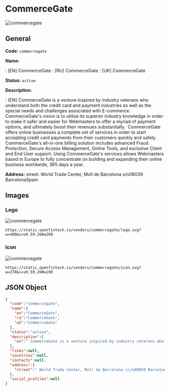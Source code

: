
# CommerceGate 
![commercegate](https://static.openfintech.io/vendors/commercegate/logo.svg?w=400&c=v0.59.26#w200)  

## General 
 
**Code:** `commercegate` 
 
**Name:** 
 
:	[EN] CommerceGate 
:	[RU] CommerceGate 
:	[UK] CommerceGate 
 
**Status:** `active` 
 
**Description:** 
 
: [EN]  CommerceGate is a venture inspired by industry veterans who understand both the credit card and payment industries as well as the special needs and challenges associated with E-commerce.     CommerceGate's vision is to utilize its superior industry knowledge in order to make it safer and easier for Webmasters to offer a myriad of payment options, and ultimately boost their revenues substantially.  CommerceGate offers online businesses a complete set of services in order to start accepting credit card payments from their customers quickly and safely. CommerceGate's all-in-one billing solution includes advanced Fraud Protection, Secure Access Management, Online Tools, and exclusive Client and End User support. Using CommerceGate's services allows Webmasters based in Europe to fully concentrate on building and expanding their online business worldwide, 365 days a year.  
 
**Address:** 
street:  World Trade Center, Moll de Barcelona s/n08039 BarcelonaSpain  

## Images 

### Logo 
 
![commercegate](https://static.openfintech.io/vendors/commercegate/logo.svg?w=400&c=v0.59.26#w200)  

```
https://static.openfintech.io/vendors/commercegate/logo.svg?w=400&c=v0.59.26#w200
```  

### Icon 
 
![commercegate](https://static.openfintech.io/vendors/commercegate/icon.svg?w=278&c=v0.59.26#w100)  

```
https://static.openfintech.io/vendors/commercegate/icon.svg?w=278&c=v0.59.26#w100
```  

## JSON Object 

```json
{
  "code":"commercegate",
  "name":{
    "en":"CommerceGate",
    "ru":"CommerceGate",
    "uk":"CommerceGate"
  },
  "status":"active",
  "description":{
    "en":" CommerceGate is a venture inspired by industry veterans who understand both the credit card and payment industries as well as the special needs and challenges associated with E-commerce.\u00a0\u00a0 \u00a0 CommerceGate's vision is to utilize its superior industry knowledge in order to make it safer and easier for Webmasters to offer a myriad of payment options, and ultimately boost their revenues substantially.\u00a0 CommerceGate offers online businesses a complete set of services in order to start accepting credit card payments from their customers quickly and safely. CommerceGate's all-in-one billing solution includes advanced Fraud Protection, Secure Access Management, Online Tools, and exclusive Client and End User support. Using CommerceGate's services allows Webmasters based in Europe to fully concentrate on building and expanding their online business worldwide, 365 days a year. "
  },
  "links":null,
  "countries":null,
  "contacts":null,
  "address":{
    "street":" World Trade Center, Moll de Barcelona s\/n08039 BarcelonaSpain "
  },
  "social_profiles":null
}
```  
